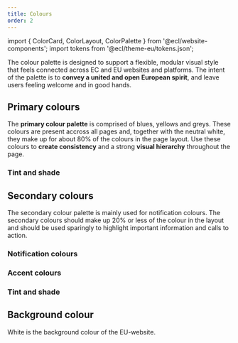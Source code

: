 ```yaml
---
title: Colours
order: 2
---
```


import { ColorCard, ColorLayout, ColorPalette } from '@ecl/website-components';
import tokens from '@ecl/theme-eu/tokens.json';

The colour palette is designed to support a flexible, modular visual style that feels connected across EC and EU websites and platforms. The intent of the palette is to **convey a united and open European spirit**, and leave users feeling welcome and in good hands.

## Primary colours

The **primary colour palette** is comprised of blues, yellows and greys. These colours are present accross all pages and, together with the neutral white, they make up for about 80% of the colours in the page layout. Use these colours to **create consistency** and a strong **visual hierarchy** throughout the page.

<ColorLayout>
  <ColorCard tokens={tokens} name="COLOR_PRIMARY" />
  <ColorCard tokens={tokens} name="COLOR_SECONDARY" />
  <ColorCard tokens={tokens} name="COLOR_TEXT" />
</ColorLayout>

### Tint and shade

<ColorLayout>
  <ColorPalette tokens={tokens} category="color.variations.1" />
  <ColorPalette tokens={tokens} category="color.variations.2" />
  <ColorPalette tokens={tokens} category="color.variations.3" />
</ColorLayout>

## Secondary colours

The secondary colour palette is mainly used for notification colours. The secondary colours should make up 20% or less of the colour in the layout and should be used sparingly to highlight important information and calls to action.

### Notification colours

<ColorLayout cols="12 m-3">
  <ColorCard tokens={tokens} name="COLOR_BLUE" />
  <ColorCard tokens={tokens} name="COLOR_ORANGE" />
  <ColorCard tokens={tokens} name="COLOR_GREEN" />
  <ColorCard tokens={tokens} name="COLOR_RED" />
</ColorLayout>

### Accent colours

<ColorLayout>
  <ColorCard tokens={tokens} name="COLOR_ACCENT_BLUE_100" />
  <ColorCard tokens={tokens} name="COLOR_ACCENT_BLUE_30" />
</ColorLayout>

### Tint and shade

<ColorLayout cols="12 m-3">
  <ColorPalette tokens={tokens} category="color.variations.5" />
  <ColorPalette tokens={tokens} category="color.variations.6" />
  <ColorPalette tokens={tokens} category="color.variations.7" />
  <ColorPalette tokens={tokens} category="color.variations.8" />
</ColorLayout>

## Background colour

White is the background colour of the EU-website.

<ColorLayout>
  <ColorCard tokens={tokens} name="COLOR_WHITE_100" />
  <ColorCard tokens={tokens} name="COLOR_BLUE_5" />
</ColorLayout>
